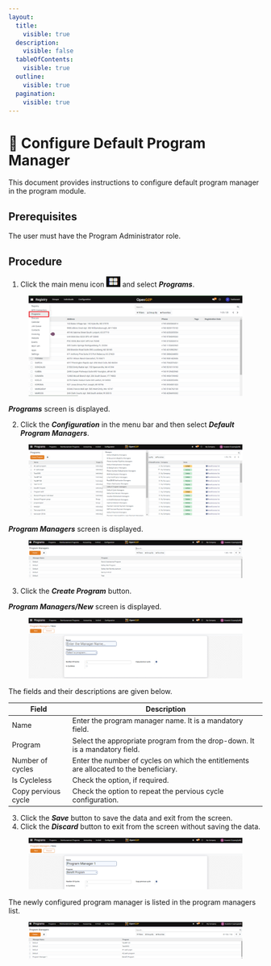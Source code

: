 ```yaml
---
layout:
  title:
    visible: true
  description:
    visible: false
  tableOfContents:
    visible: true
  outline:
    visible: true
  pagination:
    visible: true
---
```


# 📔 Configure Default Program Manager

This document provides instructions to configure default program manager in the program module.&#x20;

## Prerequisites

The user must have the Program Administrator role.

## Procedure

1. Click the main menu icon ![](../../../../.gitbook/assets/main-menu.png) and select _**Programs**_.

<figure><img src="../../../../.gitbook/assets/menu-program (1).png" alt=""><figcaption></figcaption></figure>

_**Programs**_ screen is displayed.

2. Click the _**Configuration**_ in the menu bar and then select _**Default Program Managers**_.

<figure><img src="../../../../.gitbook/assets/configuration-program-manager.png" alt=""><figcaption></figcaption></figure>

_**Program Managers**_ screen is displayed.

<figure><img src="../../../../.gitbook/assets/program-managers.png" alt=""><figcaption></figcaption></figure>

3. Click the _**Create Program**_ button.

_**Program Managers/New**_ screen is displayed.

<figure><img src="../../../../.gitbook/assets/program-managers-new (1).png" alt=""><figcaption></figcaption></figure>

The fields and their descriptions are given below.

| Field               | Description                                                                            |
| ------------------- | -------------------------------------------------------------------------------------- |
| Name                | Enter the program manager name. It is a mandatory field.                               |
| Program             | Select the appropriate program from the drop-down. It is a mandatory field.            |
| Number of cycles    | Enter the number of cycles on which the entitlements are allocated to the beneficiary. |
| Is Cycleless        | Check the option, if required.                                                         |
| Copy pervious cycle | Check the option to repeat the pervious cycle configuration.                           |

3. Click the _**Save**_ button to save the data and exit from the screen.
4. Click the _**Discard**_ button to exit from the screen without saving the data.

<figure><img src="../../../../.gitbook/assets/program-managers-new-data.png" alt=""><figcaption></figcaption></figure>

The newly configured program manager is listed in the program managers list.

<figure><img src="../../../../.gitbook/assets/program-managers-dashboard.png" alt=""><figcaption></figcaption></figure>
